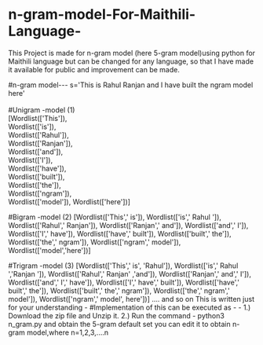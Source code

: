 # n-gram-model-For-Maithili-Language-
This Project is made for n-gram model (here 5-gram model)using python for Maithili language but can be changed for any language, so that I have
made it available for public and improvement can be made.

#n-gram model---
s='This is Rahul Ranjan and I have built the ngram model here'</br></br>
#Unigram -model (1)</br>
[Wordlist(['This']),</br>
 Wordlist(['is']),</br>
 Wordlist(['Rahul']),</br>
 Wordlist(['Ranjan']),</br>
 Wordlist(['and']),</br>
 Wordlist(['I']),</br>
 Wordlist(['have']),</br>
 Wordlist(['built']),</br>
 Wordlist(['the']),</br>
 Wordlist(['ngram']),</br>
 Wordlist(['model']),
 Wordlist(['here'])]
 
#Bigram -model (2)
[Wordlist(['This',' is']),
 Wordlist(['is',' Rahul ']),
 Wordlist(['Rahul',' Ranjan']),
 Wordlist(['Ranjan',' and']),
 Wordlist(['and',' I']),
 Wordlist(['I',' have']),
 Wordlist(['have',' built']),
 Wordlist(['built',' the']),
 Wordlist(['the',' ngram']),
 Wordlist(['ngram',' model']),
 Wordlist(['model','here'])]
 
#Trigram -model (3) 
 [Wordlist(['This',' is', 'Rahul']),
 Wordlist(['is',' Rahul ','Ranjan ']),
 Wordlist(['Rahul',' Ranjan' ,'and']),
 Wordlist(['Ranjan',' and',' I']),
 Wordlist(['and',' I',' have']),
 Wordlist(['I',' have',' built']),
 Wordlist(['have',' built',' the']),
 Wordlist(['built',' the',' ngram']),
 Wordlist(['the',' ngram',' model']),
 Wordlist(['ngram',' model', here'])]
 .... and so on
 This is written just for your understanding - 
 #Implementation of this can be executed as - -
 1.) Download the zip file and Unzip it.
 2.) Run the command - python3 n_gram.py and obtain the 5-gram default set
     you can edit it to obtain n-gram model,where n=1,2,3,....n 
 
 
 
